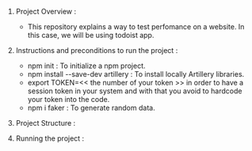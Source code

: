 1. Project Overview : 
    - This repository explains a way to test perfomance on a website. In this case, we will be using todoist app.

2. Instructions and preconditions to run the project :
    - npm init : To initialize a npm project.
    - npm install --save-dev artillery : To install locally Artillery libraries.
    - export TOKEN=<< the number of your token >> in order to have a session token in your system and with that you avoid to hardcode your token into the code.
    - npm i faker : To generate random data.

3. Project Structure : 

4. Running the project : 



